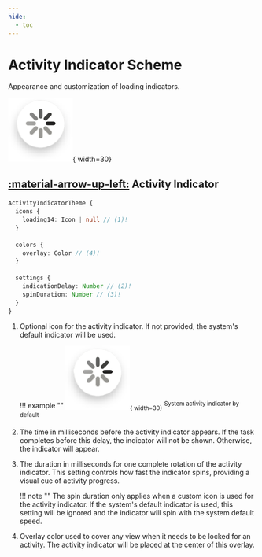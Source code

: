 ```yaml
---
hide:
  - toc
---
```

# Activity Indicator Scheme

Appearance and customization of loading indicators.

![Activity Indicator](/media/components/activity-indicator.png){ width=30}

## [:material-arrow-up-left:](/sdk/developer/configuration/ui/theme/#theme) Activity Indicator

```typescript
ActivityIndicatorTheme {
  icons {
    loading14: Icon | null // (1)!
  }

  colors {
    overlay: Color // (4)!
  }
  
  settings {
    indicationDelay: Number // (2)!
    spinDuration: Number // (3)!
  }
}

```

1. Optional icon for the activity indicator. If not provided, the system's default indicator will be used.

    !!! example ""
        <sub>![Activity Indicator](/media/components/activity-indicator.png){ width=30}</sub> <sup>System activity indicator by default</sup>

2. The time in milliseconds before the activity indicator appears. If the task completes before this delay, the indicator will not be shown. Otherwise, the indicator will appear.

3. The duration in milliseconds for one complete rotation of the activity indicator. This setting controls how fast the indicator spins, providing a visual cue of activity progress.
    
    !!! note ""
        The spin duration only applies when a custom icon is used for the activity indicator. If the system's default indicator is used, this setting will be ignored and the indicator will spin with the system default speed.

4. Overlay color used to cover any view when it needs to be locked for an activity. The activity indicator will be placed at the center of this overlay. 